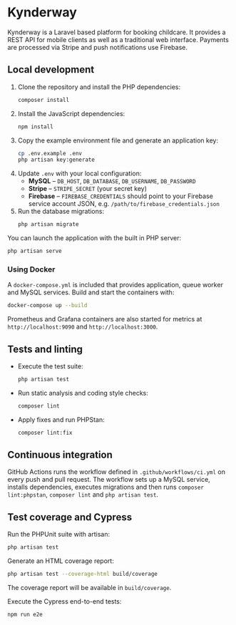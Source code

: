 # Kynderway

Kynderway is a Laravel based platform for booking childcare. It provides a REST API for mobile clients as well as a traditional web interface. Payments are processed via Stripe and push notifications use Firebase.

## Local development

1. Clone the repository and install the PHP dependencies:
   ```bash
   composer install
   ```
2. Install the JavaScript dependencies:
   ```bash
   npm install
   ```
3. Copy the example environment file and generate an application key:
   ```bash
   cp .env.example .env
   php artisan key:generate
   ```
4. Update `.env` with your local configuration:
   - **MySQL** – `DB_HOST`, `DB_DATABASE`, `DB_USERNAME`, `DB_PASSWORD`
   - **Stripe** – `STRIPE_SECRET` (your secret key)
   - **Firebase** – `FIREBASE_CREDENTIALS` should point to your Firebase service account JSON, e.g. `/path/to/firebase_credentials.json`
5. Run the database migrations:
   ```bash
   php artisan migrate
   ```

You can launch the application with the built in PHP server:
```bash
php artisan serve
```

### Using Docker
A `docker-compose.yml` is included that provides application, queue worker and MySQL services. Build and start the containers with:
```bash
docker-compose up --build
```

Prometheus and Grafana containers are also started for metrics at `http://localhost:9090` and `http://localhost:3000`.

## Tests and linting

- Execute the test suite:
  ```bash
  php artisan test
  ```
- Run static analysis and coding style checks:
  ```bash
  composer lint
  ```
- Apply fixes and run PHPStan:
  ```bash
  composer lint:fix
  ```

## Continuous integration

GitHub Actions runs the workflow defined in `.github/workflows/ci.yml` on every push and pull request. The workflow sets up a MySQL service, installs dependencies, executes migrations and then runs `composer lint:phpstan`, `composer lint` and `php artisan test`.


## Test coverage and Cypress

Run the PHPUnit suite with artisan:
```bash
php artisan test
```
Generate an HTML coverage report:
```bash
php artisan test --coverage-html build/coverage
```
The coverage report will be available in `build/coverage`.

Execute the Cypress end-to-end tests:
```bash
npm run e2e
```
